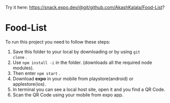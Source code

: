 Try it here: https://snack.expo.dev/@git/github.com/AkashKalala/Food-List?

# Food-List
To run this project you need to follow these steps:
  1. Save this folder to your local by downloading or by using <code>git clone</code> .
  2. Use <code>npm install -i</code>  in the folder. (downloads all the required node modules).
  3. Then enter <code>npm start</code> .
  4. Download <b>expo</b> in your mobile from playstore(android) or applestore(ios).
  5. In terminal you can see a local host site, open it and you find a QR Code.
  6. Scan the QR Code using your mobile from expo app.
